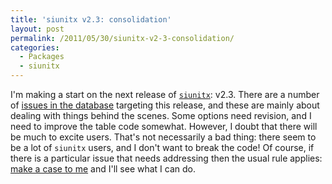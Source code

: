 ```yaml
---
title: 'siunitx v2.3: consolidation'
layout: post
permalink: /2011/05/30/siunitx-v2-3-consolidation/
categories:
  - Packages
  - siunitx
---
```

I'm making a start on the next release of [`siunitx`](https://ctan.org/pkg/siunitx): v2.3. There are a number of [issues in the database](https://bitbucket.org/josephwright/siunitx/issues?milestone=v2.3) targeting this release, and these are mainly about dealing with things behind the scenes. Some options need revision, and I need to improve the table code somewhat. However, I doubt that there will be much to excite users. That's not necessarily a bad thing: there seem to be a lot of `siunitx` users, and I don't want to break the code! Of course, if there is a particular issue that needs addressing then the usual rule applies: [make a case to me](mailto:joseph.wright@morningstar2.co.uk) and I'll see what I can do.
